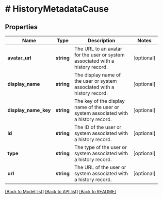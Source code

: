 # # HistoryMetadataCause

## Properties

Name | Type | Description | Notes
------------ | ------------- | ------------- | -------------
**avatar_url** | **string** | The URL to an avatar for the user or system associated with a history record. | [optional]
**display_name** | **string** | The display name of the user or system associated with a history record. | [optional]
**display_name_key** | **string** | The key of the display name of the user or system associated with a history record. | [optional]
**id** | **string** | The ID of the user or system associated with a history record. | [optional]
**type** | **string** | The type of the user or system associated with a history record. | [optional]
**url** | **string** | The URL of the user or system associated with a history record. | [optional]

[[Back to Model list]](../../README.md#models) [[Back to API list]](../../README.md#endpoints) [[Back to README]](../../README.md)
